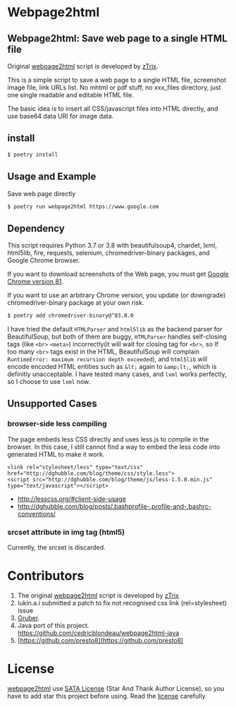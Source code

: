 # Webpage2html

## Webpage2html: Save web page to a single HTML file

Original [webpage2html] script is developed by [zTrix].

This is a simple script to save a web page to a single HTML file, screenshot image file, link URLs list.
No mhtml or pdf stuff, no xxx_files directory, just one single readable and editable HTML file.

The basic idea is to insert all CSS/javascript files into HTML directly, and use base64 data URI for image data.

## install

```bash
$ poetry install
```

## Usage and Example

Save web page directly

```bash
$ poetry run webpage2html https://www.google.com
```

## Dependency

This script requires Python 3.7 or 3.8 with beautifulsoup4, chardet, lxml, html5lib, fire, requests, selenium, chromedriver-binary packages, and Google Chrome browser.

If you want to download screenshots of the Web page, you must get [Google Chrome version 81](https://www.google.com/intl/en/chrome/).

If you want to use an arbitrary Chrome version, you update (or downgrade) chromedriver-binary package at your own risk.

```bash
$ poetry add chromedriver-binary@^83.0.0
```

I have tried the default `HTMLParser` and `html5lib` as the backend parser for BeautifulSoup, but both of them are buggy, `HTMLParser` handles self-closing tags (like `<br>` `<meta>`) incorrectly(it will wait for closing tag for `<br>`, so If too many `<br>` tags exist in the HTML, BeautifulSoup will complain `RuntimeError: maximum recursion depth exceeded`), and `html5lib` will encode encoded HTML entities such as `&lt;` again to `&amp;lt;`, which is definitly unacceptable. I have tested many cases, and `lxml` works perfectly, so I choose to use `lxml` now.

## Unsupported Cases

### browser-side less compiling

The page embeds less CSS directly and uses less.js to compile in the browser. In this case, I still cannot find a way to embed the less code into generated HTML to make it work.

```
<link rel="stylesheet/less" type="text/css" href="http://dghubble.com/blog/theme/css/style.less">
<script src="http://dghubble.com/blog/theme/js/less-1.5.0.min.js" type="text/javascript"></script>
```

- http://lesscss.org/#client-side-usage
- http://dghubble.com/blog/posts/.bashprofile-.profile-and-.bashrc-conventions/

### srcset attribute in img tag (html5)

Currently,  the srcset is discarded.

# Contributors

1.  The original [webpage2html] script is developed by [zTrix]
1.  lukin.a.i submitted a patch to fix not recognised css link (rel=stylesheet) issue
1.  [Gruber](https://github.com/GlassGruber).
1.  Java port of this project. https://github.com/cedricblondeau/webpage2html-java
1.  [https://github.com/presto8](https://github.com/presto8)

# License

[webpage2html] use [SATA License](LICENSE.txt) (Star And Thank Author License), so you have to add star this project before using. Read the [license](LICENSE.txt) carefully.

[webpage2html]: https://github.com/zTrix/webpage2html
[ztrix]: https://github.com/zTrix
